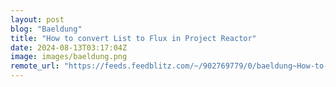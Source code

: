 ```yaml
---
layout: post
blog: "Baeldung"
title: "How to convert List to Flux in Project Reactor"
date: 2024-08-13T03:17:04Z
image: images/baeldung.png
remote_url: "https://feeds.feedblitz.com/~/902769779/0/baeldung~How-to-convert-List-to-Flux-in-Project-Reactor"
---
```

